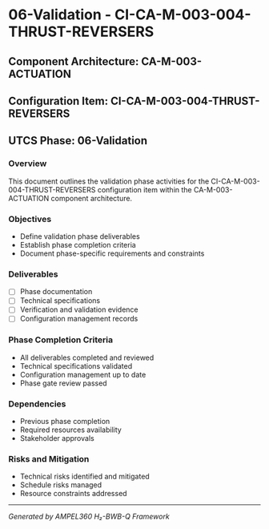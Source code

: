 # 06-Validation - CI-CA-M-003-004-THRUST-REVERSERS

## Component Architecture: CA-M-003-ACTUATION
## Configuration Item: CI-CA-M-003-004-THRUST-REVERSERS
## UTCS Phase: 06-Validation

### Overview
This document outlines the validation phase activities for the CI-CA-M-003-004-THRUST-REVERSERS configuration item within the CA-M-003-ACTUATION component architecture.

### Objectives
- Define validation phase deliverables
- Establish phase completion criteria
- Document phase-specific requirements and constraints

### Deliverables
- [ ] Phase documentation
- [ ] Technical specifications
- [ ] Verification and validation evidence
- [ ] Configuration management records

### Phase Completion Criteria
- All deliverables completed and reviewed
- Technical specifications validated
- Configuration management up to date
- Phase gate review passed

### Dependencies
- Previous phase completion
- Required resources availability
- Stakeholder approvals

### Risks and Mitigation
- Technical risks identified and mitigated
- Schedule risks managed
- Resource constraints addressed

---
*Generated by AMPEL360 H₂-BWB-Q Framework*
